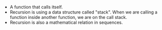 - A function that calls itself.
- Recursion is using a data structure called "stack". When we are calling a function inside another function, we are on the call stack.
- Recursion is also a mathematical relation in sequences.

 
